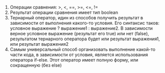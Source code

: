 1. Операции сравнения: >, <, ==, >=, <=, !=
2. Результат операции сравнения имеет тип boolean
3. Тернарный оператор, идин из способов получить результат в зависимости от выполнения какого-то условия. 
   Его синтаксис таков: условное выражение ? выражение1 : выражение2. 
   В зависимости верное условное выражение (результат его true) или нет (false), 
   результатом тернарного оператора будет или результат выражения1, или результат выражения2
4. Самым универсальный способ организовать выполнение какой-то части кода, в зависимости от условия, 
   является использования оператора if-else. Этот оператор имеет полную форму, или сокращенную (без else)